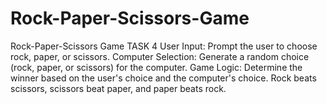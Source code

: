 # Rock-Paper-Scissors-Game
Rock-Paper-Scissors Game  TASK 4  User Input: Prompt the user to choose rock, paper, or scissors.  Computer Selection: Generate a random choice (rock, paper, or scissors) for  the computer.  Game Logic: Determine the winner based on the user's choice and the  computer's choice.  Rock beats scissors, scissors beat paper, and paper beats rock.
